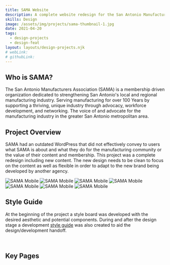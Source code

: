 ```yaml
---
title: SAMA Website 
description: A complete website redesign for the San Antonio Manufacturers Association, a membership driven organization dedicated to strengthening San Antonio's local and regional manufacturing industry for over 100 years.
skills: Design
image: /assets/img/projects/sama-thumbnail-1.jpg
date: 2021-04-20
tags:
  - design-projects
  - design-feat
layout: layouts/design-projects.njk
# webLink: 
# githubLink: 
---
```


## Who is SAMA?

The San Antonio Manufacturers Association (SAMA) is a membership driven organization dedicated to strengthening San Antonio's local and regional manufacturing industry. Serving manufacturing for over 100 Years by supporting a thriving, unique industry through advocacy, workforce development, and networking. The voice of and advocate for the manufacturing industry in the greater San Antonio metropolitan area.
<!-- ### SAMA's Goals

- Proactively monitor manufacturing related issues and participate in local government, ensuring city and regional officials and policy makers understand what’s important for manufacturers to thrive.
- Promote manufacturing to enhance its perception by the public, schools, community and region.
- Examine workforce and economic development issues with the aim to ensure that both sustain companies and our San Antonio and South Texas (7 counties).
- Provide educational opportunities to benefit their members, employees and ensure the future labor pool will have the skills necessary to support growth in our manufacturing industry.
- Host events that provide relevant information on key issues affecting business and create forums to build relationships across companies and industries.
- Provide an annual South Texas Regional Manufacturers Trade Show and Conference -->

## Project Overview

SAMA had an outdated WordPress that did not effectively convey to users what SAMA is about and what they do for the manufacturing community or the value of their content and membership. This project was a complete redesign including new content. The new design needs to be clean to focus on the content as well as flexible in order to adapt to the new brand being developed by another agency.

<div class="web-mobile-grid">
  <img src="/assets/img/projects/sama-mobile-home-1.jpg" alt="SAMA Mobile"> 
  <img src="/assets/img/projects/sama-mobile-home-2.jpg" alt="SAMA Mobile"> 
  <img src="/assets/img/projects/sama-mobile-home-3.jpg" alt="SAMA Mobile"> 
  <img src="/assets/img/projects/sama-mobile-home-4.jpg" alt="SAMA Mobile"> 
  <img src="/assets/img/projects/sama-mobile-home-5.jpg" alt="SAMA Mobile"> 
  <img src="/assets/img/projects/sama-mobile-home-6.jpg" alt="SAMA Mobile"> 
  <img src="/assets/img/projects/sama-mobile-menu.jpg" alt="SAMA Mobile">
</div>

## Style Guide

At the beginning of the project a style board was developed with the desired aesthetic and potential components. During and after the design stage a development [style guide](https://sama-styles.netlify.app/) was also created to aid the design/development handoff.

<div class="web-2up-grid">
  <img src="/assets/img/projects/sama-styleboard-1.jpg" alt="">
  <img src="/assets/img/projects/sama-styleboard-2.jpg" alt="">
</div>

## Key Pages 

<div class="web-2up-grid">
  <img src="/assets/img/projects/sama-home.jpg" alt="">
  <img src="/assets/img/projects/sama-membership.jpg" alt="">
</div>


<div class="web-2up-grid">
  <img src="/assets/img/projects/sama-covid.jpg" alt="">
  <img src="/assets/img/projects/sama-about.jpg" alt="">
</div>

<div class="web-2up-grid">
  <img src="/assets/img/projects/sama-getinvolved.jpg" alt="">
  <img src="/assets/img/projects/sama-transportation.jpg" alt="">
</div>
